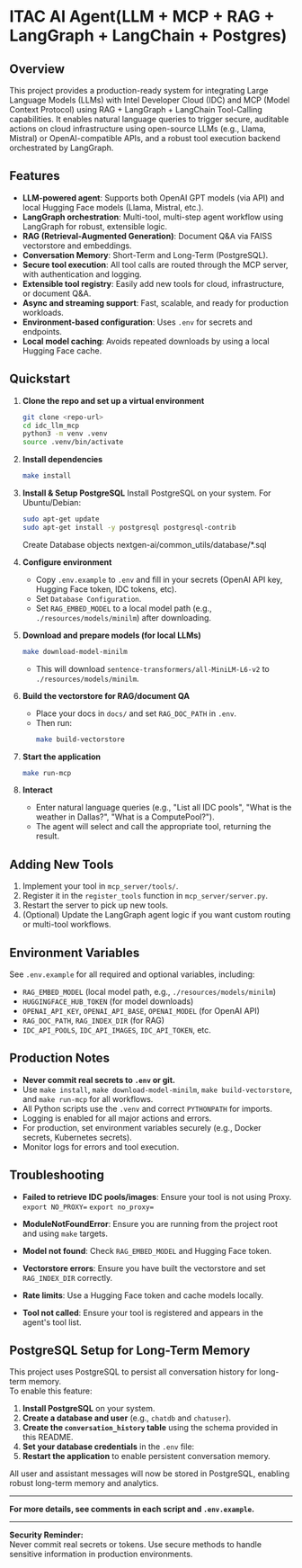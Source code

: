 # ITAC AI Agent(LLM + MCP + RAG + LangGraph + LangChain + Postgres)

## Overview

This project provides a production-ready system for integrating Large Language Models (LLMs) with Intel Developer Cloud (IDC) and MCP (Model Context Protocol) using RAG + LangGraph + LangChain Tool-Calling capabilities. It enables natural language queries to trigger secure, auditable actions on cloud infrastructure using open-source LLMs (e.g., Llama, Mistral) or OpenAI-compatible APIs, and a robust tool execution backend orchestrated by LangGraph.

## Features

- **LLM-powered agent**: Supports both OpenAI GPT models (via API) and local Hugging Face models (Llama, Mistral, etc.).
- **LangGraph orchestration**: Multi-tool, multi-step agent workflow using LangGraph for robust, extensible logic.
- **RAG (Retrieval-Augmented Generation)**: Document Q&A via FAISS vectorstore and embeddings.
- **Conversation Memory**: Short-Term and Long-Term (PostgreSQL).
- **Secure tool execution**: All tool calls are routed through the MCP server, with authentication and logging.
- **Extensible tool registry**: Easily add new tools for cloud, infrastructure, or document Q&A.
- **Async and streaming support**: Fast, scalable, and ready for production workloads.
- **Environment-based configuration**: Uses `.env` for secrets and endpoints.
- **Local model caching**: Avoids repeated downloads by using a local Hugging Face cache.

## Quickstart

1. **Clone the repo and set up a virtual environment**
    ```sh
    git clone <repo-url>
    cd idc_llm_mcp
    python3 -m venv .venv
    source .venv/bin/activate
    ```

2. **Install dependencies**
    ```sh
    make install
    ```

3. **Install & Setup PostgreSQL**
    Install PostgreSQL on your system.
    For Ubuntu/Debian:
    ```sh
    sudo apt-get update
    sudo apt-get install -y postgresql postgresql-contrib
    ```
    

    Create Database objects
        nextgen-ai/common_utils/database/*.sql

4. **Configure environment**
    - Copy `.env.example` to `.env` and fill in your secrets (OpenAI API key, Hugging Face token, IDC tokens, etc).
    - Set `Database Configuration`.
    - Set `RAG_EMBED_MODEL` to a local model path (e.g., `./resources/models/minilm`) after downloading.

5. **Download and prepare models (for local LLMs)**
    ```sh
    make download-model-minilm
    ```
    - This will download `sentence-transformers/all-MiniLM-L6-v2` to `./resources/models/minilm`.

6. **Build the vectorstore for RAG/document QA**
    - Place your docs in `docs/` and set `RAG_DOC_PATH` in `.env`.
    - Then run:
      ```sh
      make build-vectorstore
      ```

7. **Start the application**
    ```sh
    make run-mcp
    ```

8. **Interact**
    - Enter natural language queries (e.g., "List all IDC pools", "What is the weather in Dallas?", "What is a ComputePool?").
    - The agent will select and call the appropriate tool, returning the result.

## Adding New Tools

1. Implement your tool in `mcp_server/tools/`.
2. Register it in the `register_tools` function in `mcp_server/server.py`.
3. Restart the server to pick up new tools.
4. (Optional) Update the LangGraph agent logic if you want custom routing or multi-tool workflows.

## Environment Variables

See `.env.example` for all required and optional variables, including:
- `RAG_EMBED_MODEL` (local model path, e.g., `./resources/models/minilm`)
- `HUGGINGFACE_HUB_TOKEN` (for model downloads)
- `OPENAI_API_KEY`, `OPENAI_API_BASE`, `OPENAI_MODEL` (for OpenAI API)
- `RAG_DOC_PATH`, `RAG_INDEX_DIR` (for RAG)
- `IDC_API_POOLS`, `IDC_API_IMAGES`, `IDC_API_TOKEN`, etc.

## Production Notes

- **Never commit real secrets to `.env` or git.**
- Use `make install`, `make download-model-minilm`, `make build-vectorstore`, and `make run-mcp` for all workflows.
- All Python scripts use the `.venv` and correct `PYTHONPATH` for imports.
- Logging is enabled for all major actions and errors.
- For production, set environment variables securely (e.g., Docker secrets, Kubernetes secrets).
- Monitor logs for errors and tool execution.

## Troubleshooting

- **Failed to retrieve IDC pools/images**: Ensure your tool is not using Proxy.
`export NO_PROXY=`
`export no_proxy=`

- **ModuleNotFoundError**: Ensure you are running from the project root and using `make` targets.
- **Model not found**: Check `RAG_EMBED_MODEL` and Hugging Face token.
- **Vectorstore errors**: Ensure you have built the vectorstore and set `RAG_INDEX_DIR` correctly.
- **Rate limits**: Use a Hugging Face token and cache models locally.
- **Tool not called**: Ensure your tool is registered and appears in the agent's tool list.

## PostgreSQL Setup for Long-Term Memory

This project uses PostgreSQL to persist all conversation history for long-term memory.  
To enable this feature:

1. **Install PostgreSQL** on your system.
2. **Create a database and user** (e.g., `chatdb` and `chatuser`).
3. **Create the `conversation_history` table** using the schema provided in this README.
4. **Set your database credentials** in the `.env` file:
5. **Restart the application** to enable persistent conversation memory.

All user and assistant messages will now be stored in PostgreSQL, enabling robust long-term memory and analytics.

---

**For more details, see comments in each script and `.env.example`.**

---

**Security Reminder:**  
Never commit real secrets or tokens. Use secure methods to handle sensitive information in production environments.
